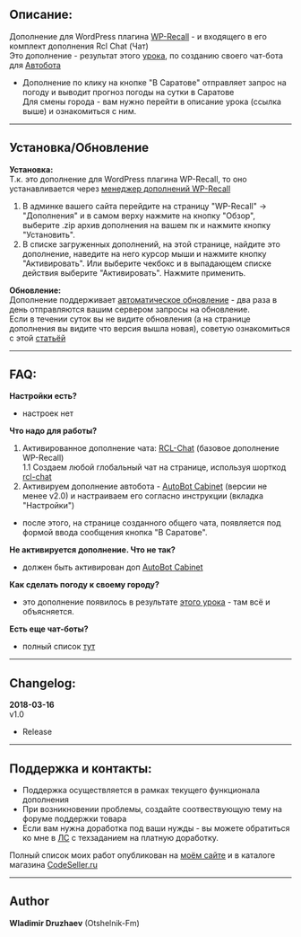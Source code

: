 ## Описание:  

Дополнение для WordPress плагина [WP-Recall](https://wordpress.org/plugins/wp-recall/) - и входящего в его комплект дополнения Rcl Chat (Чат)  
Это дополнение - результат этого [урока](https://codeseller.ru/?p=17464), по созданию своего чат-бота для [Автобота](https://github.com/Otshelnik-Fm/autobot-cabinet)  

- Дополнение по клику на кнопке "В Саратове" отправляет запрос на погоду и выводит прогноз погоды на сутки в Саратове  
Для смены города - вам нужно перейти в описание урока (ссылка выше) и ознакомиться с ним.  

------------------------------

## Установка/Обновление  

**Установка:**  
Т.к. это дополнение для WordPress плагина WP-Recall, то оно устанавливается через [менеджер дополнений WP-Recall](https://codeseller.ru/obshhie-svedeniya-o-dopolneniyax-wp-recall/)  

1. В админке вашего сайта перейдите на страницу "WP-Recall" -> "Дополнения" и в самом верху нажмите на кнопку "Обзор", выберите .zip архив дополнения на вашем пк и нажмите кнопку "Установить".  
2. В списке загруженных дополнений, на этой странице, найдите это дополнение, наведите на него курсор мыши и нажмите кнопку "Активировать". Или выберите чекбокс и в выпадающем списке действия выберите "Активировать". Нажмите применить.  


**Обновление:**  
Дополнение поддерживает [автоматическое обновление](https://codeseller.ru/avtomaticheskie-obnovleniya-dopolnenij-plagina-wp-recall/) - два раза в день отправляются вашим сервером запросы на обновление.  
Если в течении суток вы не видите обновления (а на странице дополнения вы видите что версия вышла новая), советую ознакомиться с этой [статьёй](https://codeseller.ru/post-group/rabota-wordpress-krona-cron-prinuditelnoe-vypolnenie-kron-zadach-dlya-wp-recall/) 

------------------------------

## FAQ:  
**Настройки есть?**  
- настроек нет  


**Что надо для работы?**  
1. Активированное дополнение чата: [RCL-Chat](https://codeseller.ru/products/rcl-chat/) (базовое дополнение WP-Recall)  
1.1 Создаем любой глобальный чат на странице, используя шорткод [rcl-chat](https://codeseller.ru/api-rcl/rcl-chat/)  
2. Активируем дополнение автобота - [AutoBot Cabinet](https://codeseller.ru/products/autobot-cabinet/) (версии не менее v2.0) и настраиваем его согласно инструкции (вкладка "Настройки")  

- после этого, на странице созданного общего чата, появляется под формой ввода сообщения кнопка "В Саратове".  


**Не активируется дополнение. Что не так?**  
- должен быть активирован доп [AutoBot Cabinet](https://codeseller.ru/products/autobot-cabinet/)  


**Как сделать погоду к своему городу?**  
- это дополнение появилось в результате [этого урока](https://codeseller.ru/?p=17464) - там всё и объясняется.  


**Есть еще чат-боты?**  
- полный список [тут](https://codeseller.ru/product_tag/chat-bot/)  

------------------------------

## Changelog:  
**2018-03-16**  
v1.0  
* Release  


------------------------------


## Поддержка и контакты:  

* Поддержка осуществляется в рамках текущего функционала дополнения  
* При возникновении проблемы, создайте соотвествующую тему на форуме поддержки товара  
* Если вам нужна доработка под ваши нужды - вы можете обратиться ко мне в [ЛС](https://codeseller.ru/author/otshelnik-fm/?tab=chat) с техзаданием на платную доработку.  

Полный список моих работ опубликован на [моём сайте](https://otshelnik-fm.ru/all-my-addons-for-wp-recall/) и в каталоге магазина [CodeSeller.ru](https://codeseller.ru/author/otshelnik-fm/?tab=publics&subtab=type-products)  

------------------------------

## Author  

**Wladimir Druzhaev** (Otshelnik-Fm)  


